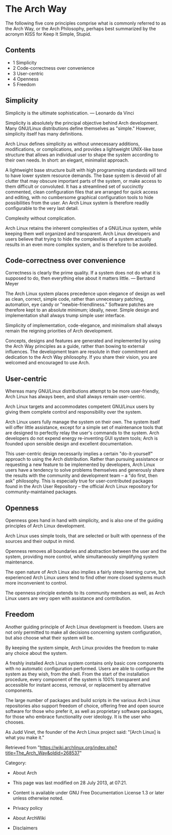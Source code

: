 The Arch Way
============

The following five core principles comprise what is commonly referred to
as the Arch Way, or the Arch Philosophy, perhaps best summarized by the
acronym KISS for Keep It Simple, Stupid.

Contents
--------

-   1 Simplicity
-   2 Code-correctness over convenience
-   3 User-centric
-   4 Openness
-   5 Freedom

Simplicity
----------

Simplicity is the ultimate sophistication. — Leonardo da Vinci

Simplicity is absolutely the principal objective behind Arch
development. Many GNU/Linux distributions define themselves as "simple."
However, simplicity itself has many definitions.

Arch Linux defines simplicity as without unnecessary additions,
modifications, or complications, and provides a lightweight UNIX-like
base structure that allows an individual user to shape the system
according to their own needs. In short: an elegant, minimalist approach.

A lightweight base structure built with high programming standards will
tend to have lower system resource demands. The base system is devoid of
all clutter that may obscure important parts of the system, or make
access to them difficult or convoluted. It has a streamlined set of
succinctly commented, clean configuration files that are arranged for
quick access and editing, with no cumbersome graphical configuration
tools to hide possibilities from the user. An Arch Linux system is
therefore readily configurable to the very last detail.

Complexity without complication.

Arch Linux retains the inherent complexities of a GNU/Linux system,
while keeping them well organized and transparent. Arch Linux developers
and users believe that trying to hide the complexities of a system
actually results in an even more complex system, and is therefore to be
avoided.

Code-correctness over convenience
---------------------------------

Correctness is clearly the prime quality. If a system does not do what
it is supposed to do, then everything else about it matters little. —
Bertrand Meyer

The Arch Linux system places precedence upon elegance of design as well
as clean, correct, simple code, rather than unnecessary patching,
automation, eye candy or "newbie-friendliness." Software patches are
therefore kept to an absolute minimum; ideally, never. Simple design and
implementation shall always trump simple user interface.

Simplicity of implementation, code-elegance, and minimalism shall always
remain the reigning priorities of Arch development.

Concepts, designs and features are generated and implemented by using
the Arch Way principles as a guide, rather than bowing to external
influences. The development team are resolute in their commitment and
dedication to the Arch Way philosophy. If you share their vision, you
are welcomed and encouraged to use Arch.

User-centric
------------

Whereas many GNU/Linux distributions attempt to be more user-friendly,
Arch Linux has always been, and shall always remain user-centric.

Arch Linux targets and accommodates competent GNU/Linux users by giving
them complete control and responsibility over the system.

Arch Linux users fully manage the system on their own. The system itself
will offer little assistance, except for a simple set of maintenance
tools that are designed to perfectly relay the user's commands to the
system. Arch developers do not expend energy re-inventing GUI system
tools; Arch is founded upon sensible design and excellent documentation.

This user-centric design necessarily implies a certain "do-it-yourself"
approach to using the Arch distribution. Rather than pursuing assistance
or requesting a new feature to be implemented by developers, Arch Linux
users have a tendency to solve problems themselves and generously share
the results with the community and development team – a "do first, then
ask" philosophy. This is especially true for user-contributed packages
found in the Arch User Repository – the official Arch Linux repository
for community-maintained packages.

Openness
--------

Openness goes hand in hand with simplicity, and is also one of the
guiding principles of Arch Linux development.

Arch Linux uses simple tools, that are selected or built with openness
of the sources and their output in mind.

Openness removes all boundaries and abstraction between the user and the
system, providing more control, while simultaneously simplifying system
maintenance.

The open nature of Arch Linux also implies a fairly steep learning
curve, but experienced Arch Linux users tend to find other more closed
systems much more inconvenient to control.

The openness principle extends to its community members as well, as Arch
Linux users are very open with assistance and contribution.

Freedom
-------

Another guiding principle of Arch Linux development is freedom. Users
are not only permitted to make all decisions concerning system
configuration, but also choose what their system will be.

By keeping the system simple, Arch Linux provides the freedom to make
any choice about the system.

A freshly installed Arch Linux system contains only basic core
components with no automatic configuration performed. Users are able to
configure the system as they wish, from the shell. From the start of the
installation procedure, every component of the system is 100%
transparent and accessible for instant access, removal, or replacement
by alternative components.

The large number of packages and build scripts in the various Arch Linux
repositories also support freedom of choice, offering free and open
source software for those who prefer it, as well as proprietary software
packages, for those who embrace functionality over ideology. It is the
user who chooses.

As Judd Vinet, the founder of the Arch Linux project said: "[Arch Linux]
is what you make it."

Retrieved from
"https://wiki.archlinux.org/index.php?title=The_Arch_Way&oldid=268537"

Category:

-   About Arch

-   This page was last modified on 28 July 2013, at 07:21.
-   Content is available under GNU Free Documentation License 1.3 or
    later unless otherwise noted.
-   Privacy policy
-   About ArchWiki
-   Disclaimers
